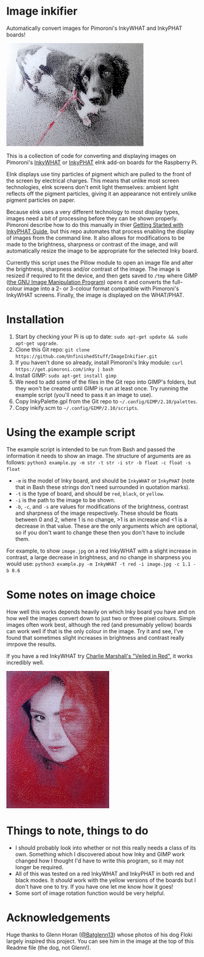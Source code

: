 # Image inkifier

Automatically convert images for Pimoroni's InkyWHAT and InkyPHAT boards!

![Floki the Dog](/FlokiGithub.jpg) 


This is a collection of code for converting and displaying images on Pimoroni's [InkyWHAT](https://shop.pimoroni.com/products/inky-what?variant=13590497624147) or [InkyPHAT](https://shop.pimoroni.com/products/inky-phat?variant=12549254938707) eInk add-on boards for the Raspberry Pi.

EInk displays use tiny particles of pigment which are pulled to the front of the screen by electrical charges.  This means that unlike most screen technologies, eInk screens don't emit light themselves: ambient light reflects off the pigment particles, giving it an appearance not entirely unlike pigment particles on paper.  

Because eInk uses a very different technology to most display types, images need a bit of processing before they can be shown properly.  Pimoroni describe how to do this manually in thier [Getting Started with InkyPHAT Guide](https://learn.pimoroni.com/tutorial/sandyj/getting-started-with-inky-phat), but this repo automates that process enabling the display of images from the command line.  It also allows for modifications to be made to the brightness, sharpness or contrast of the image, and will automatically resize the image to be appropriate for the selected Inky board.

Currently this script uses the Pillow module to open an image file and alter the brightness, sharpness and/or contrast of the image.  The image is resized if required to fit the device, and then gets saved to `/tmp` where GIMP ([the GNU Image Manipulation Program](https://www.gimp.org/)) opens it and converts the full-colour image into a 2- or 3-colour format compatible with Pimoroni's InkyWHAT screens.  Finally, the image is displayed on the WHAT/PHAT.

# Installation

1) Start by checking your Pi is up to date: `sudo apt-get update && sudo apt-get upgrade`.
2) Clone this Git repo: `git clone https://github.com/UnfinishedStuff/ImageInkifier.git`
3) If you haven't done so already, install Pimoroni's Inky module: `curl https://get.pimoroni.com/inky | bash`
4) Install GIMP: `sudo apt-get install gimp`
5) We need to add some of the files in the Git repo into GIMP's folders, but they won't be created until GIMP is run at least once.  Try running the example script (you'll need to pass it an image to use).
6) Copy InkyPalette.gpl from the Git repo to `~/.config/GIMP/2.10/palettes`.
7) Copy inkify.scm to `~/.config/GIMP/2.10/scripts`.

# Using the example script

The example script is intended to be run from Bash and passed the information it needs to show an image.  The structure of arguments are as follows: `python3 example.py -m str -t str -i str -b float -c float -s float`
* `-m` is the model of Inky board, and should be `InkyWHAT` or `InkyPHAT` (note that in Bash these strings don't need surrounded in quotation marks).
* `-t` is the type of board, and should be `red`, `black`, or `yellow`.
* `-i` is the path to the image to be shown.
* `-b`, `-c`, and `-s` are values for modifications of the brightness, contrast and sharpness of the image respectively.  These should be floats between 0 and 2, where 1 is no change, >1 is an increase and <1 is a decrease in that value.  These are the only arguments which are optional, so if you don't want to change these then you don't have to include them.

For example, to show `image.jpg` on a red InkyWHAT with a slight increase in contrast, a large decrease in brightness, and no change in sharpness you would use:
`python3 example.py -m InkyWHAT -t red -i image.jpg -c 1.1 -b 0.6`

# Some notes on image choice

How well this works depends heavily on which Inky board you have and on how well the images convert down to just two or three pixel colours.  Simple images often work best, although the red (and presumably yellow) boards can work well if that is the only colour in the image.  Try it and see, I've found that sometimes slight increases in brightness and contrast really imrpove the results.

If you have a red InkyWHAT try [Charlie Marshall's "Veiled in Red"](https://commons.wikimedia.org/wiki/File:Veiled_in_Red.jpg), it works incredibly well.

![Veiled In Red](VeiledInRedGithub.jpg)


# Things to note, things to do

* I should probably look into whether or not this really needs a class of its own.  Something which I discovered about how Inky and GIMP work changed how I thought I'd have to write this program, so it may not longer be required.
* All of this was tested on a red InkyWHAT and InkyPHAT in both red and black modes.  It *should* work with the yellow versions of the boards but I don't have one to try.  If you have one let me know how it goes!
* Some sort of image rotation function would be very helpful.

# Acknowledgements

Huge thanks to Glenn Horan ([@Batglenn13](https://twitter.com/batglenn13)) whose photos of his dog Floki largely inspired this project.  You can see him in the image at the top of this Readme file (the dog, not Glenn!).
